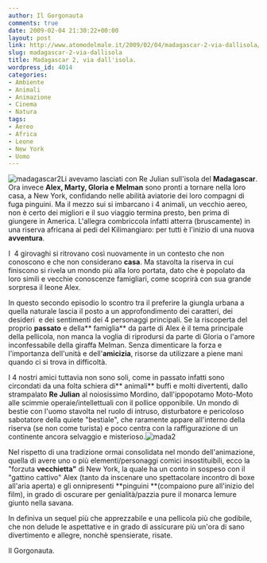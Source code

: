 ```yaml
---
author: Il Gorgonauta
comments: true
date: 2009-02-04 21:30:22+00:00
layout: post
link: http://www.atomodelmale.it/2009/02/04/madagascar-2-via-dallisola/
slug: madagascar-2-via-dallisola
title: Madagascar 2, via dall'isola.
wordpress_id: 4014
categories:
- Ambiente
- Animali
- Animazione
- Cinema
- Natura
tags:
- Aereo
- Africa
- Leone
- New York
- Uomo
---
```


![madagascar2](http://www.atomodelmale.it/wp-content/uploads/2009/02/madagascar2-300x194.jpg)Li avevamo lasciati con Re Julian sull'isola del **Madagascar**. Ora invece **Alex, Marty, Gloria **e** Melman** sono pronti a tornare nella loro casa, a New York, confidando nelle abilità aviatorie dei loro compagni di fuga pinguini. Ma il mezzo sui si imbarcano i 4 animali, un vecchio aereo, non è certo dei migliori e il suo viaggio termina presto, ben prima di giungere in America. L'allegra combriccola infatti atterra (bruscamente) in una riserva africana ai pedi del Kilimangiaro: per tutti è l'inizio di una nuova **avventura**.

I  4 girovaghi si ritrovano così nuovamente in un contesto che non conoscono e che non considerano **casa**. Ma stavolta la riserva in cui finiscono si rivela un mondo più alla loro portata, dato che è popolato da loro simili e vecchie conoscenze famigliari, come scoprirà con sua grande sorpresa il leone Alex.

In questo secondo episodio lo scontro tra il preferire la giungla urbana a quella naturale lascia il posto a un approfondimento dei caratteri, dei desideri  e dei sentimenti dei 4 personaggi principali. Se la riscoperta del proprio **passato** e della** famiglia** da parte di Alex è il tema principale della pellicola, non manca la voglia di riprodursi da parte di Gloria o l'amore inconfessabile della giraffa Melman. Senza dimenticare la forza e l'importanza dell'unità e dell'**amicizia**, risorse da utilizzare a piene mani quando ci si trova in difficoltà.

<!-- more -->


I 4 nostri amici tuttavia non sono soli, come in passato infatti sono circondati da una folta schiera di** animali** buffi e molti divertenti, dallo strampalato **Re Julian** al noiosissimo Mordino, dall'ippopotamo Moto-Moto alle scimmie operaie/intellettuali con il pollice opponibile. Un mondo di bestie con l'uomo stavolta nel ruolo di intruso, disturbatore e pericoloso sabotatore della quiete "bestiale", che raramente appare all'interno della riserva (se non come turista) e poco centra con la raffigurazione di un continente ancora selvaggio e misterioso.![mada2](http://www.atomodelmale.it/wp-content/uploads/2009/02/mada2-300x167.jpg)

Nel rispetto di una tradizione ormai consolidata nel mondo dell'animazione, quella di avere uno o più elementi/personaggi comici insostituibili, ecco la "forzuta **vecchietta"** di New York, la quale ha un conto in sospeso con il "gattino cattivo" Alex (tanto da inscenare uno spettacolare incontro di boxe all'aria aperta) e gli onnipresenti **pinguini **(compaiono pure all'inizio del film), in grado di oscurare per genialità/pazzia pure il monarca lemure giunto nella savana.

In definiva un sequel più che apprezzabile e una pellicola più che godibile, che non delude le aspettative e in grado di assicurare più un'ora di sano divertimento e allegre, nonchè spensierate, risate.

Il Gorgonauta.
